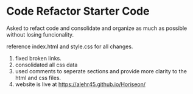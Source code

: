 # Code Refactor Starter Code

Asked to refact code and consolidate and organize as much as possible without losing funcionality. 


reference index.html and style.css for all changes.

1. fixed broken links.
2. consolidated all css data
3. used comments to seperate sections and provide more clarity to the html and css files.
4. website is live at https://alehr45.github.io/Horiseon/

